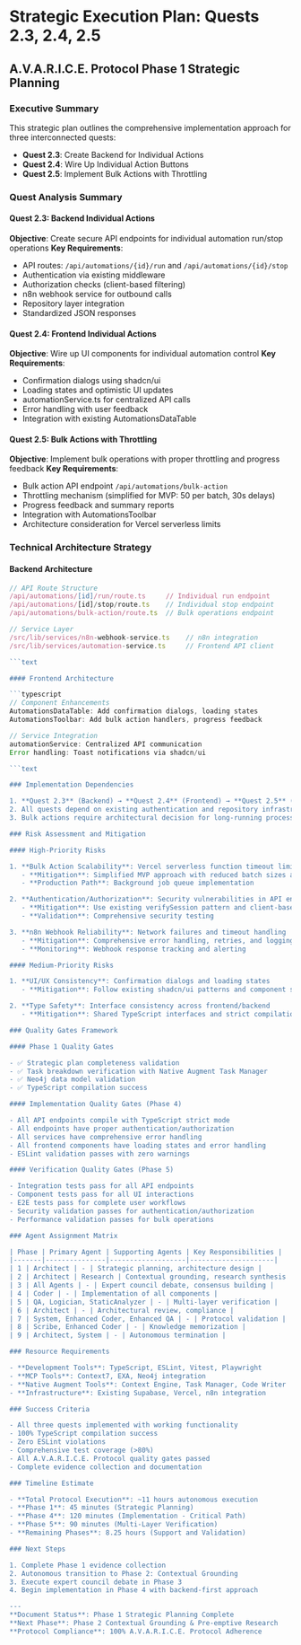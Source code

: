 # Strategic Execution Plan: Quests 2.3, 2.4, 2.5

## A.V.A.R.I.C.E. Protocol Phase 1 Strategic Planning

### Executive Summary

This strategic plan outlines the comprehensive implementation approach for three interconnected quests:

- **Quest 2.3**: Create Backend for Individual Actions
- **Quest 2.4**: Wire Up Individual Action Buttons  
- **Quest 2.5**: Implement Bulk Actions with Throttling

### Quest Analysis Summary

#### Quest 2.3: Backend Individual Actions

**Objective**: Create secure API endpoints for individual automation run/stop operations
**Key Requirements**:

- API routes: `/api/automations/{id}/run` and `/api/automations/{id}/stop`
- Authentication via existing middleware
- Authorization checks (client-based filtering)
- n8n webhook service for outbound calls
- Repository layer integration
- Standardized JSON responses

#### Quest 2.4: Frontend Individual Actions

**Objective**: Wire up UI components for individual automation control
**Key Requirements**:

- Confirmation dialogs using shadcn/ui
- Loading states and optimistic UI updates
- automationService.ts for centralized API calls
- Error handling with user feedback
- Integration with existing AutomationsDataTable

#### Quest 2.5: Bulk Actions with Throttling

**Objective**: Implement bulk operations with proper throttling and progress feedback
**Key Requirements**:

- Bulk action API endpoint `/api/automations/bulk-action`
- Throttling mechanism (simplified for MVP: 50 per batch, 30s delays)
- Progress feedback and summary reports
- Integration with AutomationsToolbar
- Architecture consideration for Vercel serverless limits

### Technical Architecture Strategy

#### Backend Architecture

```typescript
// API Route Structure
/api/automations/[id]/run/route.ts     // Individual run endpoint
/api/automations/[id]/stop/route.ts    // Individual stop endpoint  
/api/automations/bulk-action/route.ts  // Bulk operations endpoint

// Service Layer
/src/lib/services/n8n-webhook-service.ts    // n8n integration
/src/lib/services/automation-service.ts     // Frontend API client

```text

#### Frontend Architecture

```typescript
// Component Enhancements
AutomationsDataTable: Add confirmation dialogs, loading states
AutomationsToolbar: Add bulk action handlers, progress feedback

// Service Integration
automationService: Centralized API communication
Error handling: Toast notifications via shadcn/ui

```text

### Implementation Dependencies

1. **Quest 2.3** (Backend) → **Quest 2.4** (Frontend) → **Quest 2.5** (Bulk Actions)
2. All quests depend on existing authentication and repository infrastructure
3. Bulk actions require architectural decision for long-running processes

### Risk Assessment and Mitigation

#### High-Priority Risks

1. **Bulk Action Scalability**: Vercel serverless function timeout limits
   - **Mitigation**: Simplified MVP approach with reduced batch sizes and delays
   - **Production Path**: Background job queue implementation

2. **Authentication/Authorization**: Security vulnerabilities in API endpoints
   - **Mitigation**: Use existing verifySession pattern and client-based filtering
   - **Validation**: Comprehensive security testing

3. **n8n Webhook Reliability**: Network failures and timeout handling
   - **Mitigation**: Comprehensive error handling, retries, and logging
   - **Monitoring**: Webhook response tracking and alerting

#### Medium-Priority Risks

1. **UI/UX Consistency**: Confirmation dialogs and loading states
   - **Mitigation**: Follow existing shadcn/ui patterns and component standards

2. **Type Safety**: Interface consistency across frontend/backend
   - **Mitigation**: Shared TypeScript interfaces and strict compilation

### Quality Gates Framework

#### Phase 1 Quality Gates

- ✅ Strategic plan completeness validation
- ✅ Task breakdown verification with Native Augment Task Manager
- ✅ Neo4j data model validation
- ✅ TypeScript compilation success

#### Implementation Quality Gates (Phase 4)

- All API endpoints compile with TypeScript strict mode
- All endpoints have proper authentication/authorization
- All services have comprehensive error handling
- All frontend components have loading states and error handling
- ESLint validation passes with zero warnings

#### Verification Quality Gates (Phase 5)

- Integration tests pass for all API endpoints
- Component tests pass for all UI interactions
- E2E tests pass for complete user workflows
- Security validation passes for authentication/authorization
- Performance validation passes for bulk operations

### Agent Assignment Matrix

| Phase | Primary Agent | Supporting Agents | Key Responsibilities |
|-------|---------------|-------------------|---------------------|
| 1 | Architect | - | Strategic planning, architecture design |
| 2 | Architect | Research | Contextual grounding, research synthesis |
| 3 | All Agents | - | Expert council debate, consensus building |
| 4 | Coder | - | Implementation of all components |
| 5 | QA, Logician, StaticAnalyzer | - | Multi-layer verification |
| 6 | Architect | - | Architectural review, compliance |
| 7 | System, Enhanced Coder, Enhanced QA | - | Protocol validation |
| 8 | Scribe, Enhanced Coder | - | Knowledge memorization |
| 9 | Architect, System | - | Autonomous termination |

### Resource Requirements

- **Development Tools**: TypeScript, ESLint, Vitest, Playwright
- **MCP Tools**: Context7, EXA, Neo4j integration
- **Native Augment Tools**: Context Engine, Task Manager, Code Writer
- **Infrastructure**: Existing Supabase, Vercel, n8n integration

### Success Criteria

- All three quests implemented with working functionality
- 100% TypeScript compilation success
- Zero ESLint violations  
- Comprehensive test coverage (>80%)
- All A.V.A.R.I.C.E. Protocol quality gates passed
- Complete evidence collection and documentation

### Timeline Estimate

- **Total Protocol Execution**: ~11 hours autonomous execution
- **Phase 1**: 45 minutes (Strategic Planning)
- **Phase 4**: 120 minutes (Implementation - Critical Path)
- **Phase 5**: 90 minutes (Multi-Layer Verification)
- **Remaining Phases**: 8.25 hours (Support and Validation)

### Next Steps

1. Complete Phase 1 evidence collection
2. Autonomous transition to Phase 2: Contextual Grounding
3. Execute expert council debate in Phase 3
4. Begin implementation in Phase 4 with backend-first approach

---
**Document Status**: Phase 1 Strategic Planning Complete
**Next Phase**: Phase 2 Contextual Grounding & Pre-emptive Research
**Protocol Compliance**: 100% A.V.A.R.I.C.E. Protocol Adherence

